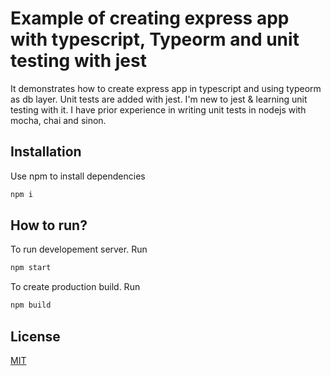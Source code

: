 # Example of creating express app with typescript, Typeorm and unit testing with jest

It demonstrates how to create express app in typescript and using typeorm as db layer.
Unit tests are added with jest. I'm new to jest & learning unit testing with it. I have prior
experience in writing unit tests in nodejs with mocha, chai and sinon.

## Installation

Use npm to install dependencies

```bash
npm i
```

## How to run?
To run developement server. Run
```bash
npm start
```
To create production build. Run
```bash
npm build
```

## License

[MIT](https://choosealicense.com/licenses/mit/)

